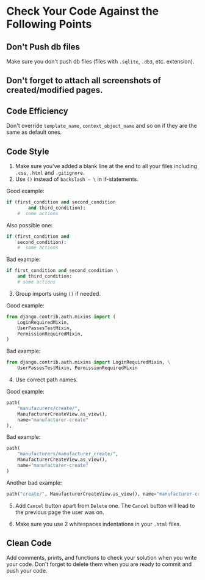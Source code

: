 # Сheck Your Code Against the Following Points

## Don't Push db files

Make sure you don't push db files (files with `.sqlite`, `.db3`, etc. extension).

## Don't forget to attach all screenshots of created/modified pages.

## Code Efficiency
Don't override `template_name`, `context_object_name` and so on if they are the same as default ones.

## Code Style
1. Make sure you've added a blank line at the end to all your files including `.css`, `.html` and `.gitignore`.
2. Use `()` instead of `backslash — \` in if-statements.

Good example:

```python
if (first_condition and second_condition 
        and third_condition):
    #  some actions
```

Also possible one:

```python
if (first_condition and
    second_condition):
    #  some actions
```

Bad example:

```python
if first_condition and second_condition \
    and third_condition:
    # some actions
```

3. Group imports using `()` if needed.

Good example:

```python
from django.contrib.auth.mixins import (
    LoginRequiredMixin, 
    UserPassesTestMixin, 
    PermissionRequiredMixin,
)
```

Bad example:

```python
from django.contrib.auth.mixins import LoginRequiredMixin, \
    UserPassesTestMixin, PermissionRequiredMixin
```

4. Use correct path names.

Good example:

```python
path(
    "manufacurers/create/", 
    ManufacturerCreateView.as_view(), 
    name="manufacturer-create"
),
```

Bad example:

```python
path(
    "manufacturers/manufacturer_create/", 
    ManufacturerCreateView.as_view(), 
    name="manufacturer-create"
)
```

Another bad example:

```python
path("create/", ManufacturerCreateView.as_view(), name="manufacturer-create")
```

5. Add `Cancel` button apart from `Delete` one. The `Cancel` button will lead to the previous page the user was on.

6. Make sure you use 2 whitespaces indentations in your `.html` files.

## Clean Code
Add comments, prints, and functions to check your solution when you write your code. 
Don't forget to delete them when you are ready to commit and push your code.
